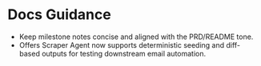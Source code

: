 # Docs Guidance

- Keep milestone notes concise and aligned with the PRD/README tone.
- Offers Scraper Agent now supports deterministic seeding and diff-based outputs for testing downstream email automation.
